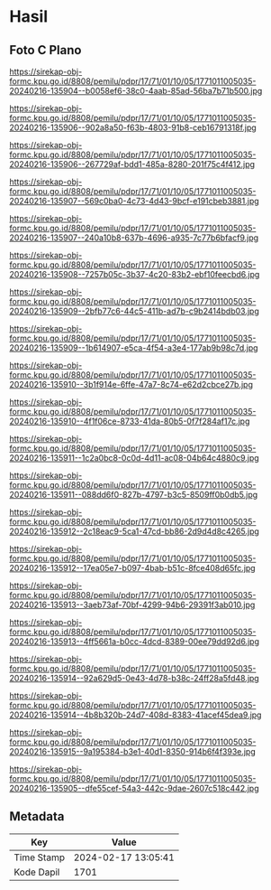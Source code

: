 # Hasil

## Foto C Plano

https://sirekap-obj-formc.kpu.go.id/8808/pemilu/pdpr/17/71/01/10/05/1771011005035-20240216-135904--b0058ef6-38c0-4aab-85ad-56ba7b71b500.jpg

https://sirekap-obj-formc.kpu.go.id/8808/pemilu/pdpr/17/71/01/10/05/1771011005035-20240216-135906--902a8a50-f63b-4803-91b8-ceb16791318f.jpg

https://sirekap-obj-formc.kpu.go.id/8808/pemilu/pdpr/17/71/01/10/05/1771011005035-20240216-135906--267729af-bdd1-485a-8280-201f75c4f412.jpg

https://sirekap-obj-formc.kpu.go.id/8808/pemilu/pdpr/17/71/01/10/05/1771011005035-20240216-135907--569c0ba0-4c73-4d43-9bcf-e191cbeb3881.jpg

https://sirekap-obj-formc.kpu.go.id/8808/pemilu/pdpr/17/71/01/10/05/1771011005035-20240216-135907--240a10b8-637b-4696-a935-7c77b6bfacf9.jpg

https://sirekap-obj-formc.kpu.go.id/8808/pemilu/pdpr/17/71/01/10/05/1771011005035-20240216-135908--7257b05c-3b37-4c20-83b2-ebf10feecbd6.jpg

https://sirekap-obj-formc.kpu.go.id/8808/pemilu/pdpr/17/71/01/10/05/1771011005035-20240216-135909--2bfb77c6-44c5-411b-ad7b-c9b2414bdb03.jpg

https://sirekap-obj-formc.kpu.go.id/8808/pemilu/pdpr/17/71/01/10/05/1771011005035-20240216-135909--1b614907-e5ca-4f54-a3e4-177ab9b98c7d.jpg

https://sirekap-obj-formc.kpu.go.id/8808/pemilu/pdpr/17/71/01/10/05/1771011005035-20240216-135910--3b1f914e-6ffe-47a7-8c74-e62d2cbce27b.jpg

https://sirekap-obj-formc.kpu.go.id/8808/pemilu/pdpr/17/71/01/10/05/1771011005035-20240216-135910--4f1f06ce-8733-41da-80b5-0f7f284af17c.jpg

https://sirekap-obj-formc.kpu.go.id/8808/pemilu/pdpr/17/71/01/10/05/1771011005035-20240216-135911--1c2a0bc8-0c0d-4d11-ac08-04b64c4880c9.jpg

https://sirekap-obj-formc.kpu.go.id/8808/pemilu/pdpr/17/71/01/10/05/1771011005035-20240216-135911--088dd6f0-827b-4797-b3c5-8509ff0b0db5.jpg

https://sirekap-obj-formc.kpu.go.id/8808/pemilu/pdpr/17/71/01/10/05/1771011005035-20240216-135912--2c18eac9-5ca1-47cd-bb86-2d9d4d8c4265.jpg

https://sirekap-obj-formc.kpu.go.id/8808/pemilu/pdpr/17/71/01/10/05/1771011005035-20240216-135912--17ea05e7-b097-4bab-b51c-8fce408d65fc.jpg

https://sirekap-obj-formc.kpu.go.id/8808/pemilu/pdpr/17/71/01/10/05/1771011005035-20240216-135913--3aeb73af-70bf-4299-94b6-29391f3ab010.jpg

https://sirekap-obj-formc.kpu.go.id/8808/pemilu/pdpr/17/71/01/10/05/1771011005035-20240216-135913--4ff5661a-b0cc-4dcd-8389-00ee79dd92d6.jpg

https://sirekap-obj-formc.kpu.go.id/8808/pemilu/pdpr/17/71/01/10/05/1771011005035-20240216-135914--92a629d5-0e43-4d78-b38c-24ff28a5fd48.jpg

https://sirekap-obj-formc.kpu.go.id/8808/pemilu/pdpr/17/71/01/10/05/1771011005035-20240216-135914--4b8b320b-24d7-408d-8383-41acef45dea9.jpg

https://sirekap-obj-formc.kpu.go.id/8808/pemilu/pdpr/17/71/01/10/05/1771011005035-20240216-135915--9a195384-b3e1-40d1-8350-914b6f4f393e.jpg

https://sirekap-obj-formc.kpu.go.id/8808/pemilu/pdpr/17/71/01/10/05/1771011005035-20240216-135905--dfe55cef-54a3-442c-9dae-2607c518c442.jpg


## Metadata

| Key        | Value               |
| ---------- | ------------------- |
| Time Stamp | 2024-02-17 13:05:41 |
| Kode Dapil | 1701                |



